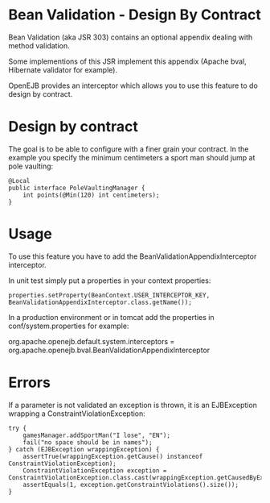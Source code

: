 # Bean Validation - Design By Contract

Bean Validation (aka JSR 303) contains an optional appendix dealing with method validation.

Some implementions of this JSR implement this appendix (Apache bval, Hibernate validator for example).

OpenEJB provides an interceptor which allows you to use this feature to do design by contract.

# Design by contract

The goal is to be able to configure with a finer grain your contract. In the example you specify
the minimum centimeters a sport man should jump at pole vaulting:

    @Local
    public interface PoleVaultingManager {
        int points(@Min(120) int centimeters);
    }

# Usage

To use this feature you have to add the BeanValidationAppendixInterceptor interceptor.

In unit test simply put a properties in your context properties:

    properties.setProperty(BeanContext.USER_INTERCEPTOR_KEY, BeanValidationAppendixInterceptor.class.getName());

In a production environment or in tomcat add the properties in conf/system.properties for example:

   org.apache.openejb.default.system.interceptors = org.apache.openejb.bval.BeanValidationAppendixInterceptor

# Errors

If a parameter is not validated an exception is thrown, it is an EJBException wrapping a ConstraintViolationException:

    try {
        gamesManager.addSportMan("I lose", "EN");
        fail("no space should be in names");
    } catch (EJBException wrappingException) {
        assertTrue(wrappingException.getCause() instanceof ConstraintViolationException);
        ConstraintViolationException exception = ConstraintViolationException.class.cast(wrappingException.getCausedByException());
        assertEquals(1, exception.getConstraintViolations().size());
    }
